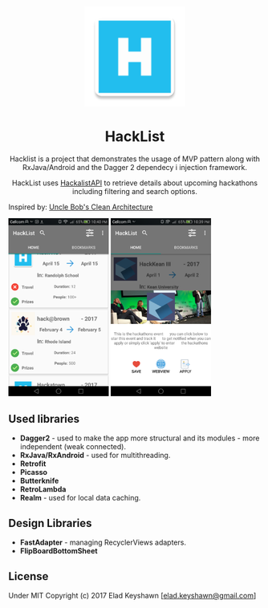 <div align="center">
  <a href="https://github.com/EladKeyshawn/HackList">
    <img width="200" heigth="200" src="https://github.com/EladKeyshawn/HackList/blob/master/app/src/main/res/mipmap-xxxhdpi/ic_launcher.png">
  </a>
  <br>
  <h1>HackList</h1>
  <p>
   Hacklist is a project that demonstrates the usage of MVP pattern along with RxJava/Android and the Dagger 2 dependecy i        injection framework.
   </p>
   <p>
   HackList uses <a href="http://www.hackalist.org)">HackalistAPI</a> to retrieve details about upcoming hackathons including filtering      and search options. 
   </p>
</div>

Inspired by:
[Uncle Bob's Clean Architecture](https://8thlight.com/blog/uncle-bob/2012/08/13/the-clean-architecture.html) 


<img width="200" heigth="800" src="https://github.com/EladKeyshawn/HackList/blob/master/screenshots/screenshot_2.png">
<img width="200" heigth="800" src="https://github.com/EladKeyshawn/HackList/blob/master/screenshots/screenshot_1.png">







## Used libraries
* __Dagger2__ - used to make the app more structural and its modules - more independent (weak connected). 
* __RxJava/RxAndroid__ - used for multithreading.
* __Retrofit__
* __Picasso__
* __Butterknife__
* __RetroLambda__
* __Realm__ - used for local data caching.

## Design Libraries
* __FastAdapter__ - managing RecyclerViews adapters.
* __FlipBoardBottomSheet__


## License
Under MIT Copyright (c) 2017 Elad Keyshawn [elad.keyshawn@gmail.com]

